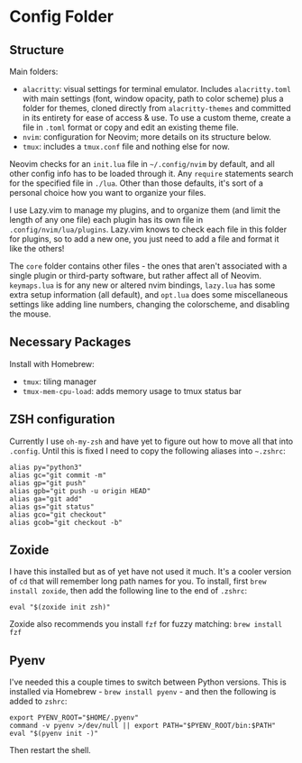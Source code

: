 # Config Folder

## Structure

Main folders:

- `alacritty`: visual settings for terminal emulator. Includes `alacritty.toml` with main settings (font, window opacity, path to color scheme) plus a folder for themes, cloned directly from `alacritty-themes` and committed in its entirety for ease of access & use. To use a custom theme, create a file in `.toml` format or copy and edit an existing theme file.
- `nvim`: configuration for Neovim; more details on its structure below.
- `tmux`: includes a `tmux.conf` file and nothing else for now.

Neovim checks for an `init.lua` file in `~/.config/nvim` by default, and all other config info has to be loaded through it. Any `require` statements search for the specified file in `./lua`. Other than those defaults, it's sort of a personal choice how you want to organize your files.

I use Lazy.vim to manage my plugins, and to organize them (and limit the length of any one file) each plugin has its own file in `.config/nvim/lua/plugins`. Lazy.vim knows to check each file in this folder for plugins, so to add a new one, you just need to add a file and format it like the others!

The `core` folder contains other files - the ones that aren't associated with a single plugin or third-party software, but rather affect all of Neovim. `keymaps.lua` is for any new or altered nvim bindings, `lazy.lua` has some extra setup information (all default), and `opt.lua` does some miscellaneous settings like adding line numbers, changing the colorscheme, and disabling the mouse.

## Necessary Packages

Install with Homebrew:

- `tmux`: tiling manager
- `tmux-mem-cpu-load`: adds memory usage to tmux status bar

## ZSH configuration

Currently I use `oh-my-zsh` and have yet to figure out how to move all that into `.config`. Until this is fixed I need to copy the following aliases into `~.zshrc`: 

```
alias py="python3"
alias gc="git commit -m"
alias gp="git push"
alias gpb="git push -u origin HEAD"
alias ga="git add"
alias gs="git status"
alias gco="git checkout"
alias gcob="git checkout -b"
```

## Zoxide

I have this installed but as of yet have not used it much. It's a cooler version of `cd` that will remember long path names for you. To install, first `brew install zoxide`, then add the following line to the end of `.zshrc`:

```
eval "$(zoxide init zsh)"
```

Zoxide also recommends you install `fzf` for fuzzy matching: `brew install fzf`

## Pyenv

I've needed this a couple times to switch between Python versions. This is installed via Homebrew - `brew install pyenv` - and then the following is added to `zshrc`:

```
export PYENV_ROOT="$HOME/.pyenv"
command -v pyenv >/dev/null || export PATH="$PYENV_ROOT/bin:$PATH"
eval "$(pyenv init -)"
```

Then restart the shell.
